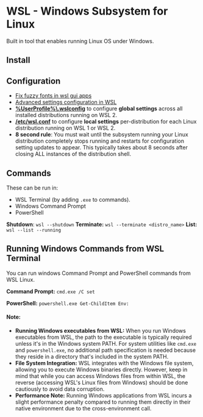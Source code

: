 # WSL - Windows Subsystem for Linux

Built in tool that enables running Linux OS under Windows.
## Install



## Configuration

- [Fix fuzzy fonts in wsl gui apps](wsl/Fix%20fuzzy%20fonts%20in%20wsl%20gui%20apps.md)
- [Advanced settings configuration in WSL](https://learn.microsoft.com/en-us/windows/wsl/wsl-config)
- **[%UserProfile%\\.wslconfig](https://learn.microsoft.com/en-us/windows/wsl/wsl-config#wslconfig)** to configure **global settings** across all installed distributions running on WSL 2.
- **[/etc/wsl.conf](https://learn.microsoft.com/en-us/windows/wsl/wsl-config#wslconf)** to configure **local settings** per-distribution for each Linux distribution running on WSL 1 or WSL 2.
- **8 second rule**: You must wait until the subsystem running your Linux distribution completely stops running and restarts for configuration setting updates to appear. This typically takes about 8 seconds after closing ALL instances of the distribution shell.

## Commands

These can be run in:
- WSL Terminal (by adding `.exe` to commands).
- Windows Command Prompt
- PowerShell

**Shutdown**: `wsl --shutdown`
**Terminate:** `wsl --terminate <distro_name>`
**List:** `wsl --list --running`

## Running Windows Commands from WSL Terminal

You can run windows Command Prompt and PowerShell commands from WSL Linux.

**Command Prompt:** `cmd.exe /C set`

**PowerShell:** `powershell.exe Get-ChildItem Env:`

#### Note:

- **Running Windows executables from WSL:** When you run Windows executables from WSL, the path to the executable is typically required unless it's in the Windows system PATH. For system utilities like `cmd.exe` and `powershell.exe`, no additional path specification is needed because they reside in a directory that's included in the system PATH.
- **File System Integration:** WSL integrates with the Windows file system, allowing you to execute Windows binaries directly. However, keep in mind that while you can access Windows files from within WSL, the reverse (accessing WSL's Linux files from Windows) should be done cautiously to avoid data corruption.
- **Performance Note:** Running Windows applications from WSL incurs a slight performance penalty compared to running them directly in their native environment due to the cross-environment call.

